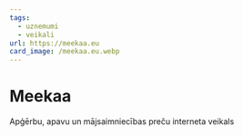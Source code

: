 ```yaml
---
tags:
  - uznemumi
  - veikali
url: https://meekaa.eu
card_image: /meekaa.eu.webp
---
```


# Meekaa

Apģērbu, apavu un mājsaimniecības preču interneta veikals
